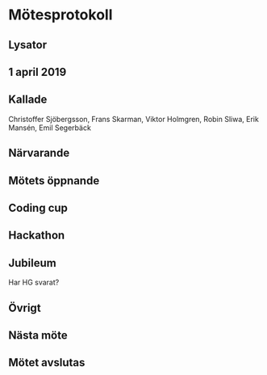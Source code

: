 # Mötesprotokoll

## Lysator

## 1 april 2019

## Kallade
Christoffer Sjöbergsson, Frans Skarman, Viktor Holmgren, Robin Sliwa, Erik Mansén, Emil Segerbäck

## Närvarande

## Mötets öppnande

## Coding cup

## Hackathon

## Jubileum

Har HG svarat?

## Övrigt

## Nästa möte

## Mötet avslutas

